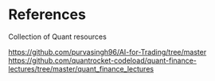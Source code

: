 # References
Collection of Quant resources

https://github.com/purvasingh96/AI-for-Trading/tree/master
https://github.com/quantrocket-codeload/quant-finance-lectures/tree/master/quant_finance_lectures
